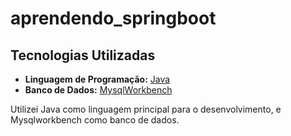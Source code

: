 # aprendendo_springboot
## Tecnologias Utilizadas

- **Linguagem de Programação:** [Java]([https://developer.mozilla.org/pt-BR/docs/Web/JavaScript](https://pt.wikipedia.org/wiki/Java_Development_Kit))
- **Banco de Dados:** [MysqlWorkbench]([https://www.mongodb.com/](https://en.wikipedia.org/wiki/MySQL_Workbench))

Utilizei Java como linguagem principal para o desenvolvimento, e Mysqlworkbench  como banco de dados.
